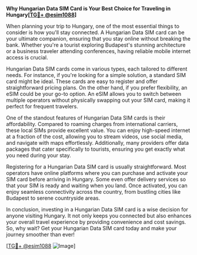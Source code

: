**Why Hungarian Data SIM Card is Your Best Choice for Traveling in Hungary[[TG💪+ @esim1088](https://t.me/s/esim1088)]**

When planning your trip to Hungary, one of the most essential things to consider is how you'll stay connected. A Hungarian Data SIM card can be your ultimate companion, ensuring that you stay online without breaking the bank. Whether you're a tourist exploring Budapest's stunning architecture or a business traveler attending conferences, having reliable mobile internet access is crucial.

Hungarian Data SIM cards come in various types, each tailored to different needs. For instance, if you're looking for a simple solution, a standard SIM card might be ideal. These cards are easy to register and offer straightforward pricing plans. On the other hand, if you prefer flexibility, an eSIM could be your go-to option. An eSIM allows you to switch between multiple operators without physically swapping out your SIM card, making it perfect for frequent travelers.

One of the standout features of Hungarian Data SIM cards is their affordability. Compared to roaming charges from international carriers, these local SIMs provide excellent value. You can enjoy high-speed internet at a fraction of the cost, allowing you to stream videos, use social media, and navigate with maps effortlessly. Additionally, many providers offer data packages that cater specifically to tourists, ensuring you get exactly what you need during your stay.

Registering for a Hungarian Data SIM card is usually straightforward. Most operators have online platforms where you can purchase and activate your SIM card before arriving in Hungary. Some even offer delivery services so that your SIM is ready and waiting when you land. Once activated, you can enjoy seamless connectivity across the country, from bustling cities like Budapest to serene countryside areas.

In conclusion, investing in a Hungarian Data SIM card is a wise decision for anyone visiting Hungary. It not only keeps you connected but also enhances your overall travel experience by providing convenience and cost savings. So, why wait? Get your Hungarian Data SIM card today and make your journey smoother than ever!

[[TG💪+ @esim1088](https://t.me/s/esim1088) ![Image](https://i.postimg.cc/Y0z9fWf4/image.png)]